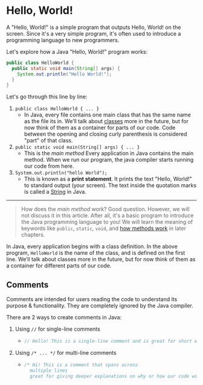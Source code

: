 # Hello, World!

A "Hello, World!" is a simple program that outputs Hello, World! on the screen. Since it's a very simple program, it's often used to introduce a programming language to new programmers.

Let's explore how a Java "Hello, World!" program works:

```java
public class HelloWorld { 
  public static void main(String[] args) { 
    System.out.println("Hello World!"); 
  }
}
```
Let's go through this line by line:

1. `public class HelloWorld { ... }`
    * In Java, every file contains one main class that has the same name as the file its in. We’ll talk about [classes](../../Object-Oriented-Programming/course/Classes.md) more in the future, but for now think of them as a container for parts of our code. Code between the opening and closing curly parenthesis is considered "part" of that class.
2. `public static void main(String[] args) { ... }`
    * This is the *main method* Every application in Java contains the main method. When we run our program, the java compiler starts running our code from here. 
3. `System.out.println("hello World");`
    * This is known as a **print statement**. It prints the text "Hello, World!" to standard output (your screen). The text inside the quotation marks is called a [String](./Variables.md#) in Java.
--- 
>How does the *main method* work? Good question. However, we will not discuss it in this article. After all, it's a basic program to introduce the Java programming language to you! We will learn the meaning of keywords like `public`, `static`, `void`, and [how methods work](./Functions.md) in later chapters.

In Java, every application begins with a class definition. In the above program, `HelloWorld` is the name of the class, and is defined on the first line. We’ll talk about classes more in the future, but for now think of them as a container for different parts of our code.


## Comments

Comments are intended for users reading the code to understand its purpose & functionality. They are completely ignored by the Java compiler.


There are 2 ways to create comments in Java:
1. Using `//` for single-line comments
    * ```java
      // Hello! This is a single-line comment and is great for short explanantions of code.
      ```
2. Using `/* ... */` for multi-line comments
    * ```java
      /* Hi! This is a comment that spans across
        multiple lines
        great for giving deeper explanations on why or how our code works.
      ```



